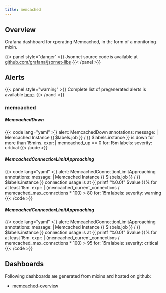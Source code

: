 ```yaml
---
title: memcached
---
```


## Overview

Grafana dashboard for operating Memcached, in the form of a monitoring mixin.

{{< panel style="danger" >}}
Jsonnet source code is available at [github.com/grafana/jsonnet-libs](https://github.com/grafana/jsonnet-libs/tree/master/memcached-mixin)
{{< /panel >}}

## Alerts

{{< panel style="warning" >}}
Complete list of pregenerated alerts is available [here](https://github.com/monitoring-mixins/website/blob/master/assets/memcached/alerts.yaml).
{{< /panel >}}

### memcached

##### MemcachedDown

{{< code lang="yaml" >}}
alert: MemcachedDown
annotations:
  message: |
    Memcached Instance {{ $labels.job }} / {{ $labels.instance }} is down for more than 15mins.
expr: |
  memcached_up == 0
for: 15m
labels:
  severity: critical
{{< /code >}}
 
##### MemcachedConnectionLimitApproaching

{{< code lang="yaml" >}}
alert: MemcachedConnectionLimitApproaching
annotations:
  message: |
    Memcached Instance {{ $labels.job }} / {{ $labels.instance }} connection usage is at {{ printf "%0.0f" $value }}% for at least 15m.
expr: |
  (memcached_current_connections / memcached_max_connections * 100) > 80
for: 15m
labels:
  severity: warning
{{< /code >}}
 
##### MemcachedConnectionLimitApproaching

{{< code lang="yaml" >}}
alert: MemcachedConnectionLimitApproaching
annotations:
  message: |
    Memcached Instance {{ $labels.job }} / {{ $labels.instance }} connection usage is at {{ printf "%0.0f" $value }}% for at least 15m.
expr: |
  (memcached_current_connections / memcached_max_connections * 100) > 95
for: 15m
labels:
  severity: critical
{{< /code >}}
 
## Dashboards
Following dashboards are generated from mixins and hosted on github:


- [memcached-overview](https://github.com/monitoring-mixins/website/blob/master/assets/memcached/dashboards/memcached-overview.json)
